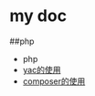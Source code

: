 # my doc

##php

- php
 - [yac的使用](https://github.com/shihunguilai/doc/blob/master/php/yac.md)
 - [composer的使用](https://github.com/shihunguilai/doc/blob/master/php/composer.md)
